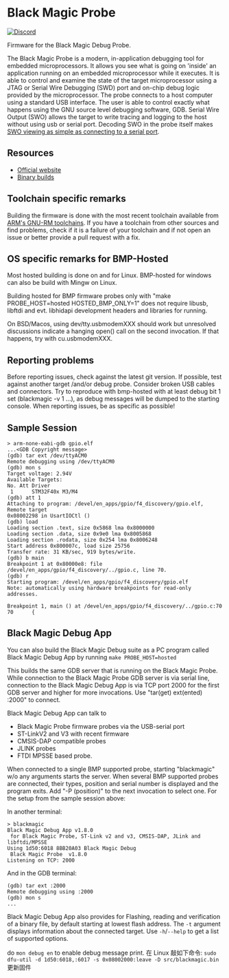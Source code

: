 # Black Magic Probe

[![Discord](https://img.shields.io/discord/613131135903596547?logo=discord)](https://discord.gg/P7FYThy)

Firmware for the Black Magic Debug Probe.

The Black Magic Probe is a modern, in-application debugging tool for
embedded microprocessors. It allows you see what is going on 'inside' an
application running on an embedded microprocessor while it executes. It is
able to control and examine the state of the target microprocessor using a
JTAG or Serial Wire Debugging (SWD) port and on-chip debug logic provided
by the microprocessor. The probe connects to a host computer using a
standard USB interface. The user is able to control exactly what happens
using the GNU source level debugging software, GDB.
Serial Wire Output (SWO) allows the target to write tracing and logging to the host
without using usb or serial port. Decoding SWO in the probe itself
makes [SWO viewing as simple as connecting to a serial port](https://black-magic.org/usage/swo.html).

## Resources

* [Official website](https://black-magic.org/index.html)
* [Binary builds](https://github.com/blackmagic-debug/blackmagic/releases)

## Toolchain specific remarks

Building the firmware is done with the most recent toolchain available from
[ARM's GNU-RM toolchains](https://developer.arm.com/tools-and-software/open-source-software/developer-tools/gnu-toolchain/gnu-rm).
If you have a toolchain from other sources and find problems, check if it is a failure of your toolchain and if not open an issue or better provide a pull request with a fix.

## OS specific remarks for BMP-Hosted

Most hosted building is done on and for Linux. BMP-hosted for windows can also be build with Mingw on Linux.

Building hosted for BMP firmware probes only with "make PROBE_HOST=hosted HOSTED_BMP_ONLY=1" does not require libusb, libftdi and evt. libhidapi development headers and libraries for running.

On BSD/Macos, using dev/tty.usbmodemXXX should work but unresolved discussions indicate a hanging open() call on the second invocation. If that happens, try with cu.usbmodemXXX.

## Reporting problems

Before reporting issues, check against the latest git version. If possible, test against another target /and/or debug probe. Consider broken USB cables and connectors. Try to reproduce with bmp-hosted with at least debug bit 1 set (blackmagic -v 1 ...), as debug messages will be dumped to the starting console. When reporting issues, be as specific as possible!

## Sample Session

```console
> arm-none-eabi-gdb gpio.elf
...<GDB Copyright message>
(gdb) tar ext /dev/ttyACM0
Remote debugging using /dev/ttyACM0
(gdb) mon s
Target voltage: 2.94V
Available Targets:
No. Att Driver
 1      STM32F40x M3/M4
(gdb) att 1
Attaching to program: /devel/en_apps/gpio/f4_discovery/gpio.elf, Remote target
0x08002298 in UsartIOCtl ()
(gdb) load
Loading section .text, size 0x5868 lma 0x8000000
Loading section .data, size 0x9e0 lma 0x8005868
Loading section .rodata, size 0x254 lma 0x8006248
Start address 0x800007c, load size 25756
Transfer rate: 31 KB/sec, 919 bytes/write.
(gdb) b main
Breakpoint 1 at 0x80000e8: file /devel/en_apps/gpio/f4_discovery/../gpio.c, line 70.
(gdb) r
Starting program: /devel/en_apps/gpio/f4_discovery/gpio.elf
Note: automatically using hardware breakpoints for read-only addresses.

Breakpoint 1, main () at /devel/en_apps/gpio/f4_discovery/../gpio.c:70
70      {
```

## Black Magic Debug App

You can also build the Black Magic Debug suite as a PC program called Black Magic Debug App
by running `make PROBE_HOST=hosted`

This builds the same GDB server that is running on the Black Magic Probe.
While connection to the Black Magic Probe GDB server is via serial line,
connection to the Black Magic Debug App is via TCP port 2000 for the first
GDB server and higher for more invocations. Use "tar(get) ext(ented) :2000"
to connect.

Black Magic Debug App can talk to

* Black Magic Probe firmware probes via the USB-serial port
* ST-LinkV2 and V3 with recent firmware
* CMSIS-DAP compatible probes
* JLINK probes
* FTDI MPSSE based probe.

When connected to a single BMP supported probe, starting "blackmagic" w/o any
arguments starts the server. When several BMP supported probes are connected,
their types, position and serial number is displayed and the program exits.
Add "-P (position)" to the next invocation to select one.
For the setup from the sample session above:

In another terminal:

```console
> blackmagic
Black Magic Debug App v1.8.0
 for Black Magic Probe, ST-Link v2 and v3, CMSIS-DAP, JLink and libftdi/MPSSE
Using 1d50:6018 8BB20A03 Black Magic Debug
 Black Magic Probe  v1.8.0
Listening on TCP: 2000
```

And in the GDB terminal:

```console
(gdb) tar ext :2000
Remote debugging using :2000
(gdb) mon s
...
```

Black Magic Debug App also provides for Flashing, reading and verification of a binary file,
by default starting at lowest flash address. The `-t` argument displays information about the
connected target. Use `-h`/`--help` to get a list of supported options.

do ``mon debug en`` to enable debug message print.
在 Linux 敲如下命令: ``sudo dfu-util -d 1d50:6018,:6017 -s 0x08002000:leave -D src/blackmagic.bin`` 更新固件
